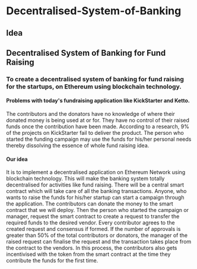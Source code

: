 # Decentralised-System-of-Banking

## Idea
## Decentralised System of Banking for Fund Raising

### To create a decentralised system of banking for fund raising for the startups, on Ethereum using blockchain technology.

#### Problems with today's fundraising application like KickStarter and Ketto.

The contributors and the donators have no knowledge of where their donated money is being used at or for. They have no control
of their raised funds once the contribution have been made. According to a research, 9% of the projects on KickStarter fail to deliver the product. The person who started the funding campaign may use the funds for his/her personal needs thereby dissolving the essence of whole fund raising idea.

#### Our idea

It is to implement a decentralised application on Ethereum Network using blockchain technology. This will make the banking system totally decentralised for activities like fund raising. There will be a central smart contract which will take care of all the banking transactions. Anyone, who wants to raise the funds for his/her startup can start a campaign through the application. The contributors can donate the money to the smart contract that we will deploy. Then the person who started the campaign or manager, request the smart contract to create a request to transfer the required funds to the desired vendor. Every contributor agrees to the created request and consensus if formed. If the number of approvals is greater than 50% of the total contributors or donators, the manager of the raised request can finalise the request and the transaction takes place from the contract to the vendors. In this process, the contributors also gets incentivised with the token from the smart contract at the time they contribute the funds for the first time.
